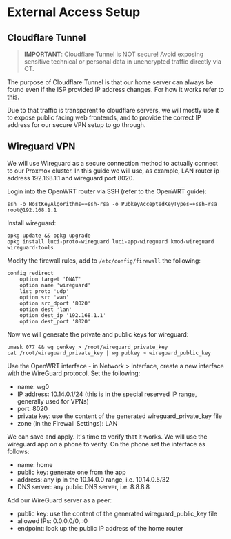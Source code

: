 # External Access Setup

## Cloudflare Tunnel

> **IMPORTANT**: Cloudflare Tunnel is NOT secure! Avoid exposing sensitive technical or personal data in unencrypted traffic directly via CT.

The purpose of Cloudflare Tunnel is that our home server can always be found even if the ISP provided IP address changes. For how it works refer to [this](https://developers.cloudflare.com/cloudflare-one/connections/connect-networks/).

Due to that traffic is transparent to cloudflare servers, we will mostly use it to expose public facing web frontends, and to provide the correct IP address for our secure VPN setup to go through.

## Wireguard VPN

We will use Wireguard as a secure connection method to actually connect to our Proxmox cluster. In this guide we will use, as example, LAN router ip address 192.168.1.1 and wireguard port 8020.

Login into the OpenWRT router via SSH (refer to the OpenWRT guide):
```
ssh -o HostKeyAlgorithms=+ssh-rsa -o PubkeyAcceptedKeyTypes=+ssh-rsa root@192.168.1.1
```

Install wireguard:
```
opkg update && opkg upgrade
opkg install luci-proto-wireguard luci-app-wireguard kmod-wireguard wireguard-tools
```

Modify the firewall rules, add to ```/etc/config/firewall``` the following:
```
config redirect
	option target 'DNAT'
	option name 'wireguard'
	list proto 'udp'
	option src 'wan'
	option src_dport '8020'
	option dest 'lan'
	option dest_ip '192.168.1.1'
	option dest_port '8020'

```

Now we will generate the private and public keys for wireguard:
```
umask 077 && wg genkey > /root/wireguard_private_key
cat /root/wireguard_private_key | wg pubkey > wireguard_public_key
```

Use the OpenWRT interface - in Network > Interface, create a new interface with the WireGuard protocol. Set the following:
* name: wg0
* IP address: 10.14.0.1/24 (this is in the special reserved IP range, generally used for VPNs)
* port: 8020
* private key: use the content of the generated wireguard_private_key file
* zone (in the Firewall Settings): LAN

We can save and apply. It's time to verify that it works. We will use the wireguard app on a phone to verify. On the phone set the interface as follows:
* name: home
* public key: generate one from the app
* address: any ip in the 10.14.0.0 range, i.e. 10.14.0.5/32
* DNS server: any public DNS server, i.e. 8.8.8.8

Add our WireGuard server as a peer:
* public key: use the content of the generated wireguard_public_key file
* allowed IPs: 0.0.0.0/0,::0
* endpoint: look up the public IP address of the home router

